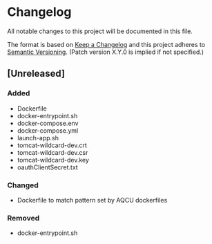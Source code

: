 # Changelog
All notable changes to this project will be documented in this file.

The format is based on [Keep a Changelog](http://keepachangelog.com/en/1.0.0/)
and this project adheres to [Semantic Versioning](http://semver.org/spec/v2.0.0.html). (Patch version X.Y.0 is implied if not specified.)

## [Unreleased]
### Added
- Dockerfile
- docker-entrypoint.sh
- docker-compose.env
- docker-compose.yml
- launch-app.sh
- tomcat-wildcard-dev.crt
- tomcat-wildcard-dev.csr
- tomcat-wildcard-dev.key
- oauthClientSecret.txt

### Changed
- Dockerfile to match pattern set by AQCU dockerfiles

### Removed
- docker-entrypoint.sh
